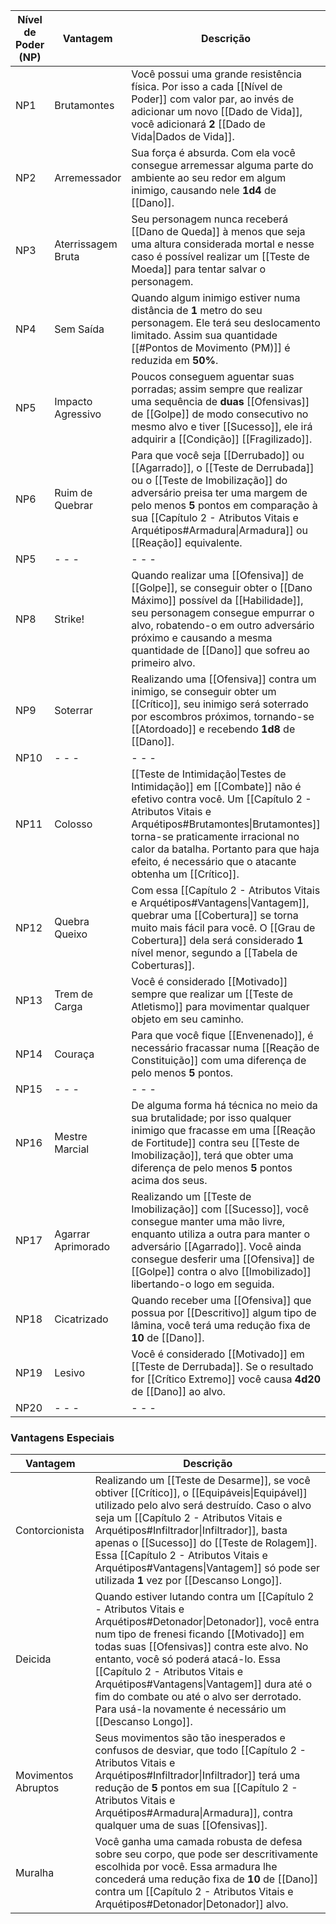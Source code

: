 | **Nível de Poder (NP)** | Vantagem           | Descrição                                                                                                                                                                                                                                                                                                     |
| ----------------------- | ------------------ | ------------------------------------------------------------------------------------------------------------------------------------------------------------------------------------------------------------------------------------------------------------------------------------------------------------- |
| NP1                     | Brutamontes        | Você possui uma grande resistência física. Por isso a cada [[Nível de Poder]] com valor par, ao invés de adicionar um novo [[Dado de Vida]], você adicionará **2** [[Dado de Vida\|Dados de Vida]].                                                                                                           |
| NP2                     | Arremessador       | Sua força é absurda. Com ela você consegue arremessar alguma parte do ambiente ao seu redor em algum inimigo, causando nele **1d4** de [[Dano]].                                                                                                                                                              |
| NP3                     | Aterrissagem Bruta | Seu personagem nunca receberá [[Dano de Queda]] à menos que seja uma altura considerada mortal e nesse caso é possível realizar um [[Teste de Moeda]] para tentar salvar o personagem.                                                                                                                        |
| NP4                     | Sem Saída          | Quando algum inimigo estiver numa distância de **1** metro do seu personagem. Ele terá seu deslocamento limitado. Assim sua quantidade [[#Pontos de Movimento (PM)]] é reduzida em **50%**.                                                                                                                   |
| NP5                     | Impacto Agressivo  | Poucos conseguem aguentar suas porradas; assim sempre que realizar uma sequência de **duas** [[Ofensivas]] de [[Golpe]] de modo consecutivo no mesmo alvo e tiver [[Sucesso]], ele irá adquirir a [[Condição]] [[Fragilizado]].                                                                               |
| NP6                     | Ruim de Quebrar    | Para que você seja [[Derrubado]] ou [[Agarrado]], o [[Teste de Derrubada]] ou o [[Teste de Imobilização]] do adversário preisa ter uma margem de pelo menos **5** pontos em comparação à sua [[Capítulo 2 - Atributos Vitais e Arquétipos#Armadura\|Armadura]] ou [[Reação]] equivalente.                     |
| NP5                     | - - -              | - - -                                                                                                                                                                                                                                                                                                         |
| NP8                     | Strike!            | Quando realizar uma [[Ofensiva]] de [[Golpe]], se conseguir obter o [[Dano Máximo]] possível da [[Habilidade]], seu personagem consegue empurrar o alvo, robatendo-o em outro adversário próximo e causando a mesma quantidade de [[Dano]] que sofreu ao primeiro alvo.                                       |
| NP9                     | Soterrar           | Realizando uma [[Ofensiva]] contra um inimigo, se conseguir obter um [[Crítico]], seu inimigo será soterrado por escombros próximos, tornando-se [[Atordoado]] e recebendo **1d8** de [[Dano]].                                                                                                               |
| NP10                    | - - -              | - - -                                                                                                                                                                                                                                                                                                         |
| NP11                    | Colosso            | [[Teste de Intimidação\|Testes de Intimidação]] em [[Combate]] não é efetivo contra você. Um [[Capítulo 2 - Atributos Vitais e Arquétipos#Brutamontes\|Brutamontes]] torna-se praticamente irracional no calor da batalha. Portanto para que haja efeito, é necessário que o atacante obtenha um [[Crítico]]. |
| NP12                    | Quebra Queixo      | Com essa [[Capítulo 2 - Atributos Vitais e Arquétipos#Vantagens\|Vantagem]], quebrar uma [[Cobertura]] se torna muito mais fácil para você. O [[Grau de Cobertura]] dela será considerado **1** nível menor, segundo a [[Tabela de Coberturas]].                                                              |
| NP13                    | Trem de Carga      | Você é considerado [[Motivado]] sempre que realizar um [[Teste de Atletismo]] para movimentar qualquer objeto em seu caminho.                                                                                                                                                                                 |
| NP14                    | Couraça            | Para que você fique [[Envenenado]], é necessário fracassar numa [[Reação de Constituição]] com uma diferença de pelo menos **5** pontos.                                                                                                                                                                      |
| NP15                    | - - -              | - - -                                                                                                                                                                                                                                                                                                         |
| NP16                    | Mestre Marcial     | De alguma forma há técnica no meio da sua brutalidade; por isso qualquer inimigo que fracasse em uma [[Reação de Fortitude]] contra seu [[Teste de Imobilização]], terá que obter uma diferença de pelo menos **5** pontos acima dos seus.                                                                    |
| NP17                    | Agarrar Aprimorado | Realizando um [[Teste de Imobilização]] com [[Sucesso]], você consegue manter uma mão livre, enquanto utiliza a outra para manter o adversário [[Agarrado]]. Você ainda consegue desferir uma [[Ofensiva]] de [[Golpe]] contra o alvo [[Imobilizado]] libertando-o logo em seguida.                           |
| NP18                    | Cicatrizado        | Quando receber uma [[Ofensiva]] que possua por [[Descritivo]] algum tipo de lâmina, você terá uma redução fixa de **10** de [[Dano]].                                                                                                                                                                         |
| NP19                    | Lesivo             | Você é considerado [[Motivado]] em [[Teste de Derrubada]]. Se o resultado for [[Crítico Extremo]] você causa **4d20** de [[Dano]] ao alvo.                                                                                                                                                                    |
| NP20                    | - - -              | - - -                                                                                                                                                                                                                                                                                                         |

### Vantagens Especiais

| Vantagem            | Descrição                                                                                                                                                                                                                                                                                                                                                                                                                             |
| ------------------- | ------------------------------------------------------------------------------------------------------------------------------------------------------------------------------------------------------------------------------------------------------------------------------------------------------------------------------------------------------------------------------------------------------------------------------------- |
| Contorcionista      | Realizando um [[Teste de Desarme]], se você obtiver [[Crítico]], o [[Equipáveis\|Equipável]] utilizado pelo alvo será destruído. Caso o alvo seja um [[Capítulo 2 - Atributos Vitais e Arquétipos#Infiltrador\|Infiltrador]], basta apenas o [[Sucesso]] do [[Teste de Rolagem]]. Essa [[Capítulo 2 - Atributos Vitais e Arquétipos#Vantagens\|Vantagem]] só pode ser utilizada **1** vez por [[Descanso Longo]].                     |
| Deicida             | Quando estiver lutando contra um [[Capítulo 2 - Atributos Vitais e Arquétipos#Detonador\|Detonador]], você entra num tipo de frenesi ficando [[Motivado]] em todas suas [[Ofensivas]] contra este alvo. No entanto, você só poderá atacá-lo. Essa [[Capítulo 2 - Atributos Vitais e Arquétipos#Vantagens\|Vantagem]] dura até o fim do combate ou até o alvo ser derrotado. Para usá-la novamente é necessário um [[Descanso Longo]]. |
| Movimentos Abruptos | Seus movimentos são tão inesperados e confusos de desviar, que todo [[Capítulo 2 - Atributos Vitais e Arquétipos#Infiltrador\|Infiltrador]] terá uma redução de **5** pontos em sua [[Capítulo 2 - Atributos Vitais e Arquétipos#Armadura\|Armadura]], contra qualquer uma de suas [[Ofensivas]].                                                                                                                                     |
| Muralha             | Você ganha uma camada robusta de defesa sobre seu corpo, que pode ser descritivamente escolhida por você. Essa armadura lhe concederá uma redução fixa de **10** de [[Dano]] contra um [[Capítulo 2 - Atributos Vitais e Arquétipos#Detonador\|Detonador]] alvo.                                                                                                                                                                      |
